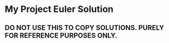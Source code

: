 # My Project Euler Solution

## DO NOT USE THIS TO COPY SOLUTIONS. PURELY FOR REFERENCE PURPOSES ONLY.